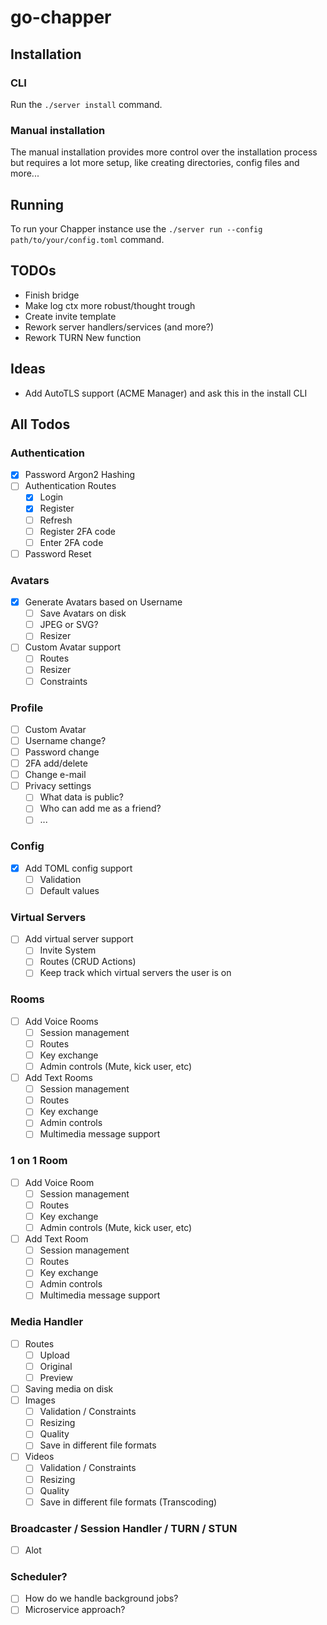 # go-chapper

## Installation

### CLI

Run the `./server install` command.

### Manual installation

The manual installation provides more control over the installation process but requires
a lot more setup, like creating directories, config files and more...

## Running

To run your Chapper instance use the `./server run --config path/to/your/config.toml`
command.

## TODOs

-   Finish bridge
-   Make log ctx more robust/thought trough
-   Create invite template
-   Rework server handlers/services (and more?)
-   Rework TURN New function

## Ideas

-   Add AutoTLS support (ACME Manager) and ask this in the install CLI

## All Todos

### Authentication

-   [x] Password Argon2 Hashing
-   [ ] Authentication Routes
    -   [x] Login
    -   [x] Register
    -   [ ] Refresh
    -   [ ] Register 2FA code
    -   [ ] Enter 2FA code
-   [ ] Password Reset

### Avatars

-   [x] Generate Avatars based on Username
    -   [ ] Save Avatars on disk
    -   [ ] JPEG or SVG?
    -   [ ] Resizer
-   [ ] Custom Avatar support
    -   [ ] Routes
    -   [ ] Resizer
    -   [ ] Constraints

### Profile

-   [ ] Custom Avatar
-   [ ] Username change?
-   [ ] Password change
-   [ ] 2FA add/delete
-   [ ] Change e-mail
-   [ ] Privacy settings
    -   [ ] What data is public?
    -   [ ] Who can add me as a friend?
    -   [ ] ...

### Config

-   [x] Add TOML config support
    -   [ ] Validation
    -   [ ] Default values

### Virtual Servers

-   [ ] Add virtual server support
    -   [ ] Invite System
    -   [ ] Routes (CRUD Actions)
    -   [ ] Keep track which virtual servers the user is on

### Rooms

-   [ ] Add Voice Rooms
    -   [ ] Session management
    -   [ ] Routes
    -   [ ] Key exchange
    -   [ ] Admin controls (Mute, kick user, etc)
-   [ ] Add Text Rooms
    -   [ ] Session management
    -   [ ] Routes
    -   [ ] Key exchange
    -   [ ] Admin controls
    -   [ ] Multimedia message support

### 1 on 1 Room

-   [ ] Add Voice Room
    -   [ ] Session management
    -   [ ] Routes
    -   [ ] Key exchange
    -   [ ] Admin controls (Mute, kick user, etc)
-   [ ] Add Text Room
    -   [ ] Session management
    -   [ ] Routes
    -   [ ] Key exchange
    -   [ ] Admin controls
    -   [ ] Multimedia message support

### Media Handler

-   [ ] Routes
    -   [ ] Upload
    -   [ ] Original
    -   [ ] Preview
-   [ ] Saving media on disk
-   [ ] Images
    -   [ ] Validation / Constraints
    -   [ ] Resizing
    -   [ ] Quality
    -   [ ] Save in different file formats
-   [ ] Videos
    -   [ ] Validation / Constraints
    -   [ ] Resizing
    -   [ ] Quality
    -   [ ] Save in different file formats (Transcoding)

### Broadcaster / Session Handler / TURN / STUN

-   [ ] Alot

### Scheduler?

-   [ ] How do we handle background jobs?
-   [ ] Microservice approach?
